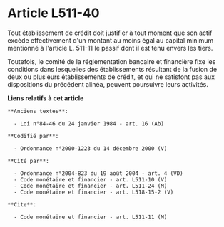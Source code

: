 # Article L511-40

Tout établissement de crédit doit justifier à tout moment que son actif excède effectivement d'un montant au moins égal au
capital minimum mentionné à l'article L. 511-11 le passif dont il est tenu envers les tiers.

Toutefois, le comité de la réglementation bancaire et financière fixe les conditions dans lesquelles des établissements
résultant de la fusion de deux ou plusieurs établissements de crédit, et qui ne satisfont pas aux dispositions du précédent
alinéa, peuvent poursuivre leurs activités.

**Liens relatifs à cet article**

	**Anciens textes**:

	  - Loi n°84-46 du 24 janvier 1984 - art. 16 (Ab)

	**Codifié par**:

	  - Ordonnance n°2000-1223 du 14 décembre 2000 (V)

	**Cité par**:

	  - Ordonnance n°2004-823 du 19 août 2004 - art. 4 (VD)
	  - Code monétaire et financier - art. L511-10 (V)
	  - Code monétaire et financier - art. L511-24 (M)
	  - Code monétaire et financier - art. L518-15-2 (V)

	**Cite**:

	  - Code monétaire et financier - art. L511-11 (M)
